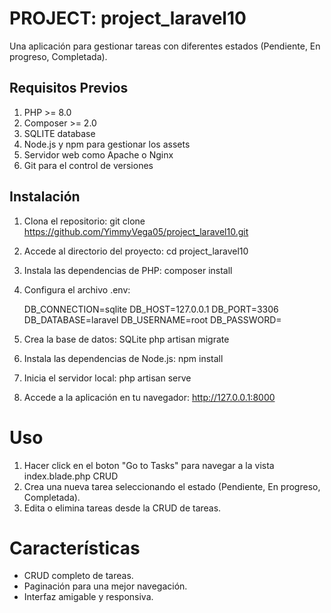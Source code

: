 # PROJECT: project_laravel10

Una aplicación para gestionar tareas con diferentes estados (Pendiente, En progreso, Completada).

## Requisitos Previos

1. PHP >= 8.0
2. Composer >= 2.0
3. SQLITE database
4. Node.js y npm para gestionar los assets
5. Servidor web como Apache o Nginx
6. Git para el control de versiones

## Instalación

1. Clona el repositorio: 
   git clone https://github.com/YimmyVega05/project_laravel10.git

2. Accede al directorio del proyecto: cd project_laravel10

3. Instala las dependencias de PHP: composer install

4. Configura el archivo .env: 

    DB_CONNECTION=sqlite
    DB_HOST=127.0.0.1
    DB_PORT=3306
    DB_DATABASE=laravel
    DB_USERNAME=root
    DB_PASSWORD=

5. Crea la base de datos: SQLite php artisan migrate

6. Instala las dependencias de Node.js: npm install

7. Inicia el servidor local: php artisan serve

8. Accede a la aplicación en tu navegador:  http://127.0.0.1:8000



# Uso

1. Hacer click en el boton "Go to Tasks" para navegar a la vista index.blade.php CRUD 
2. Crea una nueva tarea seleccionando el estado (Pendiente, En progreso, Completada).
3. Edita o elimina tareas desde la CRUD de tareas.

# Características

- CRUD completo de tareas.
- Paginación para una mejor navegación.
- Interfaz amigable y responsiva.





